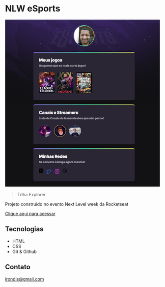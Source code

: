 # NLW eSports 

![Preview](./.github/Preview.png)

> Trlha Explorer

Projeto construido no evento Next Level week da Rocketseat

[Clique aqui para acessar](https://irondis.github.io/nlw/)

## Tecnologias

- HTML
- CSS
- Git & Github

## Contato

irondis@gmail.com

